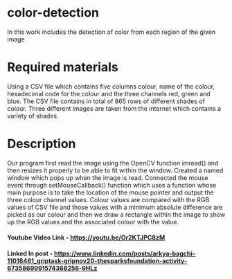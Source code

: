 # color-detection
In this work includes the detection of color from each region of the given image

# Required materials 
Using a CSV file which contains five columns colour, name of the colour, hexadecimal code for the colour and the three channels red, green and blue. The CSV file contains in total of 865 rows of different shades of colour. Three different images are taken from the internet which contains a variety of shades. 

# Description
Our program first read the image using the OpenCV function imread() and then resizes it properly to be able to fit within the window. Created a named window which pops up when the image is read. Connected the mouse event through setMouseCallback() function which uses a function whose main purpose is to take the location of the mouse pointer and output the three colour channel values. Colour values are compared with the RGB values of CSV file and those values with a minimum absolute difference are picked as our colour and then we draw a rectangle within the image to show up the RGB values and the associated colour with the value.

#### Youtube Video Link - https://youtu.be/Or2KTJPC8zM
#### Linked In post - https://www.linkedin.com/posts/arkya-bagchi-11018461_griptask-gripnov20-thesparksfoundation-activity-6735869991574368256-9HLz

